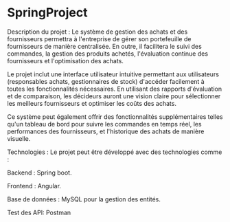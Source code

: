 # SpringProject
Description du projet :
Le système de gestion des achats et des fournisseurs permettra à l'entreprise de gérer son portefeuille de fournisseurs de manière centralisée. En outre, il facilitera le suivi des commandes, la gestion des produits achetés, l'évaluation continue des fournisseurs et l'optimisation des achats.

Le projet inclut une interface utilisateur intuitive permettant aux utilisateurs (responsables achats, gestionnaires de stock) d'accéder facilement à toutes les fonctionnalités nécessaires. En utilisant des rapports d'évaluation et de comparaison, les décideurs auront une vision claire pour sélectionner les meilleurs fournisseurs et optimiser les coûts des achats.

Ce système peut également offrir des fonctionnalités supplémentaires telles qu'un tableau de bord pour suivre les commandes en temps réel, les performances des fournisseurs, et l'historique des achats de manière visuelle.

Technologies :
Le projet peut être développé avec des technologies comme :

Backend : Spring boot.

Frontend : Angular.

Base de données : MySQL pour la gestion des entités.

Test des API: Postman

